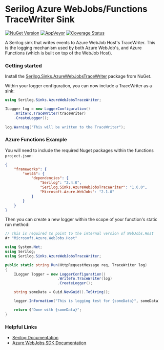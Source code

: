 # Serilog Azure WebJobs/Functions TraceWriter Sink

[![NuGet Version](https://img.shields.io/nuget/v/Serilog.Sinks.AzureWebJobsTraceWriter.svg?style=flat)](https://www.nuget.org/packages/Serilog.Sinks.AzureWebJobsTraceWriter/)
[![AppVeyor](https://img.shields.io/appveyor/ci/ScottHolden/serilog-sinks-azurewebjobstracewriter.svg)](https://ci.appveyor.com/project/ScottHolden/serilog-sinks-azurewebjobstracewriter)
[![Coverage Status](https://coveralls.io/repos/github/StarRez/Serilog.Sinks.AzureWebJobsTraceWriter/badge.svg?branch=master)](https://coveralls.io/github/StarRez/Serilog.Sinks.AzureWebJobsTraceWriter?branch=master)

A Serilog sink that writes events to Azure WebJob Host's TraceWriter. This is the logging mechanism used by both Azure WebJob's, and Azure Functions (which is built on top of the WebJob Host).

### Getting started

Install the [Serilog.Sinks.AzureWebJobsTraceWriter](https://nuget.org/packages/Serilog.Sinks.AzureWebJobsTraceWriter/) package from NuGet.

Within your logger configuration, you can now include a TraceWriter as a sink:

```csharp
using Serilog.Sinks.AzureWebJobsTraceWriter;

ILogger log = new LoggerConfiguration()
    .WriteTo.TraceWriter(traceWriter)
    .CreateLogger();
    
log.Warning("This will be written to the TraceWriter");
```

### Azure Functions Example

You will need to include the required Nuget packages within the functions `project.json`:

```json
{
    "frameworks": {
        "net46": {
            "dependencies": {
                "Serilog": "2.4.0",
                "Serilog.Sinks.AzureWebJobsTraceWriter": "1.0.0",
                "Microsoft.Azure.WebJobs": "2.1.0"
            }
        }
    }
}
```

Then you can create a new logger within the scope of your function's static run method:

```csharp
// This is required to point to the internal version of WebJobs.Host
#r "Microsoft.Azure.WebJobs.Host"

using System.Net;
using Serilog;
using Serilog.Sinks.AzureWebJobsTraceWriter;

public static string Run(HttpRequestMessage req, TraceWriter log)
{
    ILogger logger = new LoggerConfiguration()
                        .WriteTo.TraceWriter(log)
                        .CreateLogger();

    string someData = Guid.NewGuid().ToString();

    logger.Information("This is logging test for {someData}", someData);

    return $"Done with {someData}"; 
} 
```

### Helpful Links

* [Serilog Documentation](https://github.com/serilog/serilog/wiki)
* [Azure WebJobs SDK Documentation](https://github.com/Azure/azure-webjobs-sdk/wiki)